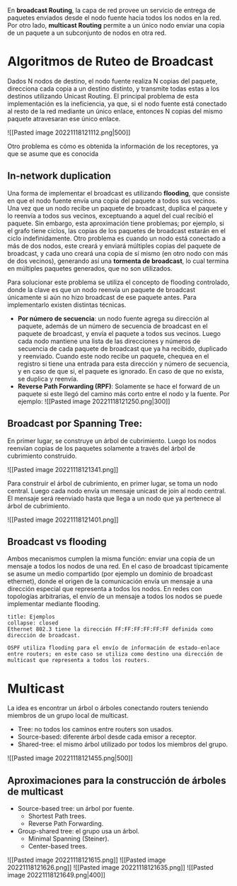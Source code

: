 En **broadcast Routing**, la capa de red provee un servicio de entrega de paquetes enviados desde el nodo fuente hacia todos los nodos en la red. 
Por otro lado, **multicast Routing** permite a un único nodo enviar una copia de un paquete a un subconjunto de nodos en otra red.

# Algoritmos de Ruteo de Broadcast

Dados N nodos de destino, el nodo fuente realiza N copias del paquete, direcciona cada copia a un destino distinto, y transmite todas estas a los destinos utilizando Unicast Routing. El principal problema de esta implementación es la ineficiencia, ya que, si el nodo fuente está conectado al resto de la red mediante un único enlace, entonces N copias del mismo paquete atravesaran ese único enlace.

![[Pasted image 20221118121112.png|500]]

Otro problema es cómo es obtenida la información de los receptores, ya que se asume que es conocida

## In-network duplication

Una forma de implementar el broadcast es utilizando **flooding**, que consiste en que el nodo fuente envía una copia del paquete a todos sus vecinos. Una vez que un nodo recibe un paquete de broadcast, duplica el paquete y lo reenvía a todos sus vecinos, exceptuando a aquel del cual recibió el paquete. Sin embargo, esta aproximación tiene problemas; por ejemplo, si el grafo tiene ciclos, las copias de los paquetes de broadcast estarán en el ciclo indefinidamente. Otro problema es cuando un nodo está conectado a más de dos nodos, este creará y enviará múltiples copias del paquete de broadcast, y cada uno creará una copia de sí mismo (en otro nodo con más de dos vecinos), generando así una **tormenta de broadcast**, lo cual termina en múltiples paquetes generados, que no son utilizados.

Para solucionar este problema se utiliza el concepto de flooding controlado, donde la clave es que un nodo reenvía un paquete de broadcast únicamente si aún no hizo broadcast de ese paquete antes. Para implementarlo existen distintas técnicas.

- **Por número de secuencia**: un nodo fuente agrega su dirección al paquete, además de un número de secuencia de broadcast en el paquete de broadcast, y envía el paquete a todos sus vecinos. Luego cada nodo mantiene una lista de las direcciones y números de secuencia de cada paquete de broadcast que ya ha recibido, duplicado y reenviado. Cuando este nodo recibe un paquete, chequea en el registro si tiene una entrada para esta dirección y número de secuencia, y en caso de que si, el paquete es ignorado. En caso de que no exista, se duplica y reenvía. 
- **Reverse Path Forwarding (RPF)**: Solamente se hace el forward de un paquete si este llegó del camino más corto entre el nodo y la fuente. Por ejemplo:
	![[Pasted image 20221118121250.png|300]]

## Broadcast por Spanning Tree:

En primer lugar, se construye un árbol de cubrimiento. Luego los nodos reenvían copias de los paquetes solamente a través del árbol de cubrimiento construido.

![[Pasted image 20221118121341.png]]

Para construir el árbol de cubrimiento, en primer lugar, se toma un nodo central. Luego cada nodo envía un mensaje unicast de join al nodo central. El mensaje será reenviado hasta que llega a un nodo que ya pertenece al árbol de cubrimiento.

![[Pasted image 20221118121401.png]]

## Broadcast vs flooding

Ambos mecanismos cumplen la misma función: enviar una copia de un mensaje a todos los nodos de una red. En el caso de broadcast típicamente se asume un medio compartido (por ejemplo un dominio de broadcast ethernet), donde el origen de la comunicación envía un mensaje a una dirección especial que representa a todos los nodos. En redes con topologías arbitrarias, el envío de un mensaje a todos los nodos se puede implementar mediante flooding. 

```ad-example
title: Ejemplos
collapse: closed
Ethernet 802.3 tiene la dirección FF:FF:FF:FF:FF:FF definida como dirección de broadcast. 

OSPF utiliza flooding para el envío de información de estado-enlace entre routers; en este caso se utiliza como destino una dirección de multicast que representa a todos los routers.
```

# Multicast

La idea es encontrar un árbol o árboles conectando routers teniendo miembros de un grupo local de multicast.
- Tree: no todos los caminos entre routers son usados.
- Source-based: diferente árbol desde cada emisor a receptor.
- Shared-tree: el mismo árbol utilizado por todos los miembros del grupo.

![[Pasted image 20221118121455.png|500]]

## Aproximaciones para la construcción de árboles de multicast
- Source-based tree: un árbol por fuente.
	- Shortest Path trees.
	- Reverse Path Forwarding.
- Group-shared tree: el grupo usa un árbol.
	- Minimal Spanning (Steiner).
	- Center-based trees.

![[Pasted image 20221118121615.png]]
![[Pasted image 20221118121626.png]]
![[Pasted image 20221118121635.png]]
![[Pasted image 20221118121649.png|400]]